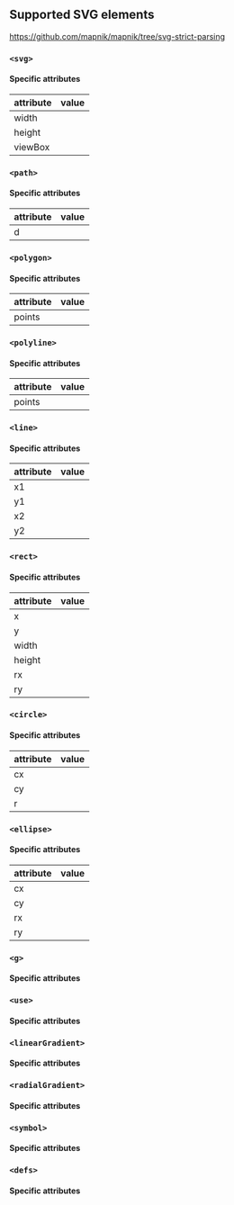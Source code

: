 ## Supported SVG elements

https://github.com/mapnik/mapnik/tree/svg-strict-parsing

### `<svg>`

#### Specific attributes

| attribute | value |
| --------- | ----- |
| width     |       |
| height    |       |
| viewBox   |       |


### `<path>`

#### Specific attributes

| attribute | value |
| --------- | ----- |
| d         |       |


### `<polygon>`

#### Specific attributes

| attribute | value |
| --------- | ----- |
| points    |       |

### `<polyline>`

#### Specific attributes

| attribute | value |
| --------- | ----- |
| points    |       |

### `<line>`

#### Specific attributes

| attribute | value |
| --------- | ----- |
| x1        |       |
| y1        |       |
| x2        |       |
| y2        |       |

### `<rect>`

#### Specific attributes

| attribute | value |
| --------- | ----- |
| x         |       |
| y         |       |
| width     |       |
| height    |       |
| rx        |       |
| ry        |       |

### `<circle>`

#### Specific attributes

| attribute | value |
| --------- | ----- |
| cx        |       |
| cy        |       |
| r         |       |


### `<ellipse>`

#### Specific attributes

| attribute | value |
| --------- | ----- |
| cx        |       |
| cy        |       |
| rx        |       |
| ry        |       |

### `<g>`

#### Specific attributes


### `<use>`

#### Specific attributes

### `<linearGradient>`

#### Specific attributes

### `<radialGradient>`

#### Specific attributes

### `<symbol>`

#### Specific attributes

### `<defs>`

#### Specific attributes
